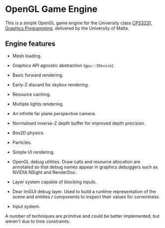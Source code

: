 # OpenGL Game Engine

This is a simple OpenGL game engine for the University class [CPS3231, Graphics Programming](https://www.um.edu.mt/courses/studyunit/CPS3231), delivered by the University of Malta.

## Engine features

- Mesh loading.

- Graphics API agnostic abstraction (`gpu::IDevice`).

- Basic forward rendering.

- Early-Z discard for skybox rendering.

- Resource caching.

- Multiple lights rendering.

- An infinite far plane perspective camera.

- Normalised inverse-Z depth buffer for improved depth precision.

- Box2D physics.

- Particles.

- Simple UI rendering.

- OpenGL debug utilities. Draw calls and resource allocation are annotated so that debug names appear in graphics debuggers such as NVIDIA NSight and RenderDoc.

- Layer system capable of blocking inputs.

- Dear ImGUI debug layer. Used to build a runtime representation of the scene and entities / components to inspect their values for correctness.

- Input system.

A number of techniques are primitive and could be better implemented, but weren't due to time constraints.
